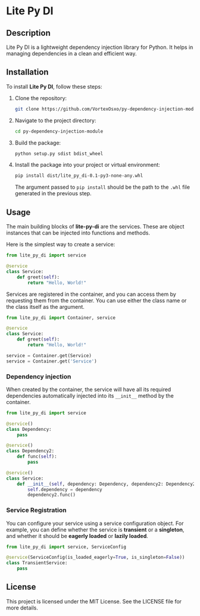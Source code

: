# Lite Py DI

## Description
Lite Py DI is a lightweight dependency injection library for Python. It helps in managing dependencies in a clean and efficient way.

## Installation
To install **Lite Py DI**, follow these steps:

1. Clone the repository:
    ```bash
    git clone https://github.com/VortexOsxo/py-dependency-injection-module
    ```

2. Navigate to the project directory:
    ```bash
    cd py-dependency-injection-module
    ```

3. Build the package:
    ```bash
    python setup.py sdist bdist_wheel
    ```

4. Install the package into your project or virtual environment:
    ```bash
    pip install dist/lite_py_di-0.1-py3-none-any.whl
    ```
    The argument passed to `pip install` should be the path to the `.whl` file generated in the previous step.


## Usage

The main building blocks of **lite-py-di** are the services. These are object instances that can be injected into functions and methods.

Here is the simplest way to create a service:

```python
from lite_py_di import service

@service
class Service:
    def greet(self):
        return "Hello, World!"
```

Services are registered in the container, and you can access them by requesting them from the container.
You can use either the class name or the class itself as the argument.

```python
from lite_py_di import Container, service

@service
class Service:
    def greet(self):
        return "Hello, World!"

service = Container.get(Service)
service = Container.get('Service')
```

### Dependency injection
When created by the container, the service will have all its required dependencies automatically injected into its `__init__` method by the container.

```python
from lite_py_di import service

@service()
class Dependency:
    pass

@service()
class Dependency2:
    def func(self):
        pass

@service()
class Service:
    def __init__(self, dependency: Dependency, dependency2: Dependency2):
        self.dependency = dependency
        dependency2.func()

```

### Service Registration
You can configure your service using a service configuration object.
For example, you can define whether the service is **transient** or a **singleton**, and whether it should be **eagerly loaded** or **lazily loaded**.

```python
from lite_py_di import service, ServiceConfig

@service(ServiceConfig(is_loaded_eagerly=True, is_singleton=False))
class TransientService:
    pass
```

## License
This project is licensed under the MIT License. See the LICENSE file for more details.

